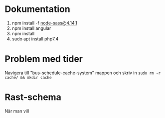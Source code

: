 # Dokumentation
1. npm install -f node-sass@4.14.1
1. npm install angular
1. npm install
1. sudo apt install php7.4

# Problem med tider
Navigera till "bus-schedule-cache-system" mappen och skriv in `sudo rm -r cache/ && mkdir cache`

# Rast-schema
När man vill

